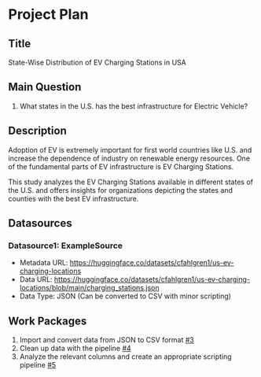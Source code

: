 # Project Plan

## Title
State-Wise Distribution of EV Charging Stations in USA

## Main Question

<!-- Think about one main question you want to answer based on the data. -->
1. What states in the U.S. has the best infrastructure for Electric Vehicle?

## Description

<!-- Describe your data science project in max. 200 words. Consider writing about why and how you attempt it. -->
Adoption of EV is extremely important for first world countries like U.S. and increase the dependence of industry on renewable energy resources. One of the fundamental parts of EV infrastructure is EV Charging Stations.

This study analyzes the EV Charging Stations available in different states of the U.S. and offers insights for organizations depicting the states and counties with the best EV infrastructure.

## Datasources

<!-- Describe each datasources you plan to use in a section. Use the prefic "DatasourceX" where X is the id of the datasource. -->

### Datasource1: ExampleSource
* Metadata URL: https://huggingface.co/datasets/cfahlgren1/us-ev-charging-locations
* Data URL: https://huggingface.co/datasets/cfahlgren1/us-ev-charging-locations/blob/main/charging_stations.json
* Data Type: JSON (Can be converted to CSV with minor scripting)

## Work Packages

<!-- List of work packages ordered sequentially, each pointing to an issue with more details. -->

1. Import and convert data from JSON to CSV format [#3][i3]
2. Clean up data with the pipeline [#4][i4]
3. Analyze the relevant columns and create an appropriate scripting pipeline [#5][i5]

[i3]: https://github.com/ansabgillani/MADE-WS-24/issues/3
[i4]: https://github.com/ansabgillani/MADE-WS-24/issues/4
[i5]: https://github.com/ansabgillani/MADE-WS-24/issues/5
